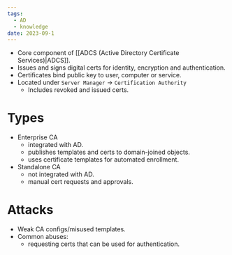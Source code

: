 ```yaml
---
tags:
  - AD
  - knowledge
date: 2023-09-1
---
```

- Core component of [[ADCS (Active Directory Certificate Services)|ADCS]].
- Issues and signs digital certs for identity, encryption and authentication.
- Certificates bind public key to user, computer or service.
- Located under `Server Manager` -> `Certification Authority`
	- Includes revoked and issued certs.
# Types

- Enterprise CA
	- integrated with AD.
	- publishes templates and certs to domain-joined objects.
	- uses certificate templates for automated enrollment.
- Standalone CA
	- not integrated with AD.
	- manual cert requests and approvals.
# Attacks

- Weak CA configs/misused templates.
- Common abuses:
	- requesting certs that can be used for authentication.
